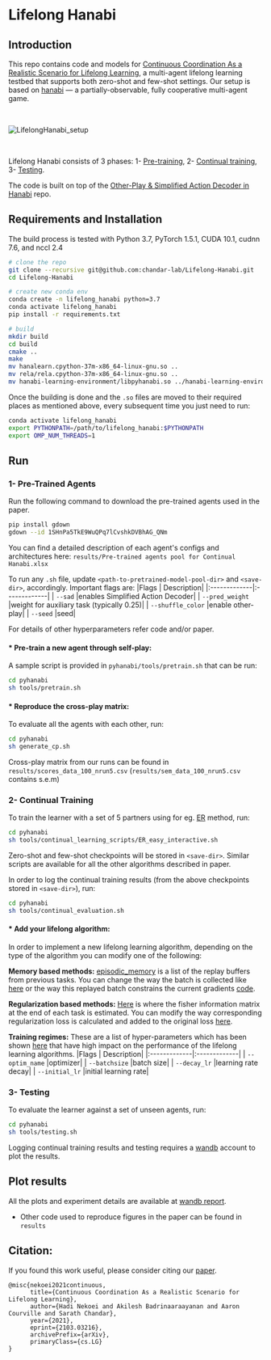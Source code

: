 # Lifelong Hanabi

## Introduction

This repo contains code and models for [Continuous Coordination As a Realistic Scenario for Lifelong Learning](https://arxiv.org/pdf/2103.03216.pdf), a multi-agent lifelong learning testbed that supports both zero-shot and few-shot settings. Our setup is based on [hanabi](https://github.com/deepmind/hanabi-learning-environment) — a partially-observable, fully cooperative multi-agent game. 


<br/>

![LifelongHanabi_setup](https://user-images.githubusercontent.com/43013139/107289273-c4f17680-6a32-11eb-93c2-0a70a9e342f3.png)

<br/>



Lifelong Hanabi consists of 3 phases: 1- [Pre-training](https://github.com/chandar-lab/Lifelong-Hanabi/blob/master/README.md#1--pre-trained-agents), 2- [Continual training](https://github.com/chandar-lab/Lifelong-Hanabi#2--continual-training), 3- [Testing](https://github.com/chandar-lab/Lifelong-Hanabi#3--testing). 

The code is built on top of the [Other-Play & Simplified Action Decoder in Hanabi](https://github.com/facebookresearch/hanabi_SAD) repo.



## Requirements and Installation
The build process is tested with Python 3.7,  PyTorch 1.5.1, CUDA 10.1, cudnn 7.6, and nccl 2.4

```bash
# clone the repo
git clone --recursive git@github.com:chandar-lab/Lifelong-Hanabi.git
cd Lifelong-Hanabi

# create new conda env
conda create -n lifelong_hanabi python=3.7
conda activate lifelong_hanabi
pip install -r requirements.txt

# build 
mkdir build
cd build
cmake ..
make
mv hanalearn.cpython-37m-x86_64-linux-gnu.so ..
mv rela/rela.cpython-37m-x86_64-linux-gnu.so ..
mv hanabi-learning-environment/libpyhanabi.so ../hanabi-learning-environment/

```
Once the building is done and the `.so` files are moved to their required places as mentioned above, every subsequent time you just need to run:
```bash
conda activate lifelong_hanabi
export PYTHONPATH=/path/to/lifelong_hanabi:$PYTHONPATH
export OMP_NUM_THREADS=1
```
## Run

### 1- Pre-Trained Agents

Run the following command to download the pre-trained agents used in the paper.
```bash
pip install gdown
gdown --id 1SHnPa5TkE9WuQPq7lCvshkDVBhAG_QNm
```
You can find a detailed description of each agent's configs and architectures here:
`results/Pre-trained agents pool for Continual Hanabi.xlsx`

To run any `.sh` file, update `<path-to-pretrained-model-pool-dir>` and `<save-dir>`, accordingly.
Important flags are:
|Flags | Description|
|:-------------|:-------------|
| `--sad`                      |enables Simplified Action Decoder|
| `--pred_weight`            |weight for auxiliary task (typically 0.25)|
| `--shuffle_color`          |enable other-play|
| `--seed`          |seed|

For details of other hyperparameters refer code and/or paper. 

#### * Pre-train a new agent through self-play:
A sample script is provided in `pyhanabi/tools/pretrain.sh` that can be run:
```bash
cd pyhanabi
sh tools/pretrain.sh
```

#### * Reproduce the cross-play matrix:
To evaluate all the agents with each other, run:
```bash
cd pyhanabi
sh generate_cp.sh
```
Cross-play matrix from our runs can be found in `results/scores_data_100_nrun5.csv` (`results/sem_data_100_nrun5.csv` contains s.e.m)

### 2- Continual Training
To train the learner with a set of 5 partners using for eg. [ER](https://arxiv.org/abs/1902.10486) method, run:
```bash
cd pyhanabi
sh tools/continual_learning_scripts/ER_easy_interactive.sh
```
Zero-shot and few-shot checkpoints will be stored in `<save-dir>`. 
Similar scripts are available for all the other algorithms described in paper. 

In order to log the continual training results (from the above checkpoints stored in `<save-dir>`), run:

```bash
cd pyhanabi
sh tools/continual_evaluation.sh
```

#### * Add your lifelong algorithm:
In order to implement a new lifelong learning algorithm, depending on the type of the algorithm you can modify one of the following:

**Memory based methods:** [episodic_memory](https://github.com/chandar-lab/Lifelong-Hanabi/blob/1c79a5349e70419f45b34e13b90fb003109e85ec/pyhanabi/continual_training.py#L378) is a list of the replay buffers from previous tasks. You can change the way the batch is collected like [here](https://github.com/chandar-lab/Lifelong-Hanabi/blob/1c79a5349e70419f45b34e13b90fb003109e85ec/pyhanabi/utils.py#L264) or the way this replayed batch constrains the current gradients [code](https://github.com/chandar-lab/Lifelong-Hanabi/blob/1c79a5349e70419f45b34e13b90fb003109e85ec/pyhanabi/continual_training.py#L567).

**Regularization based methods:** [Here](https://github.com/chandar-lab/Lifelong-Hanabi/blob/1c79a5349e70419f45b34e13b90fb003109e85ec/pyhanabi/continual_training.py#L387) is where the fisher information matrix at the end of each task is estimated. You can modify the way corresponding regularization loss is calculated and added to the original loss [here](https://github.com/chandar-lab/Lifelong-Hanabi/blob/1c79a5349e70419f45b34e13b90fb003109e85ec/pyhanabi/continual_training.py#L561). 

**Training regimes:** These are a list of hyper-parameters which has been shown [here](https://arxiv.org/abs/2006.06958) that have high impact on the performance of the lifelong learning algorithms.
|Flags | Description|
|:-------------|:-------------|
| `--optim_name`                      |optimizer|
| `--batchsize`            |batch size|
| `--decay_lr`          |learning rate decay|
| `--initial_lr`          |initial learning rate|

### 3- Testing
To evaluate the learner against a set of unseen agents, run:
```bash
cd pyhanabi
sh tools/testing.sh
```
Logging continual training results and testing requires a [wandb](https://wandb.ai/home) account to plot the results. 

## Plot results
All the plots and experiment details are available at [wandb report](https://wandb.ai/akileshbadrinaaraayanan/ContPlay_Hanabi_complete/reports/Lifelong-Hanabi-Experiments--VmlldzozOTk2NjY).

* Other code used to reproduce figures in the paper can be found in `results`

## Citation:

If you found this work useful, please consider citing our [paper](https://arxiv.org/abs/2103.03216).
```
@misc{nekoei2021continuous,
      title={Continuous Coordination As a Realistic Scenario for Lifelong Learning},
      author={Hadi Nekoei and Akilesh Badrinaaraayanan and Aaron Courville and Sarath Chandar},
      year={2021},
      eprint={2103.03216},
      archivePrefix={arXiv},
      primaryClass={cs.LG}
}
```
